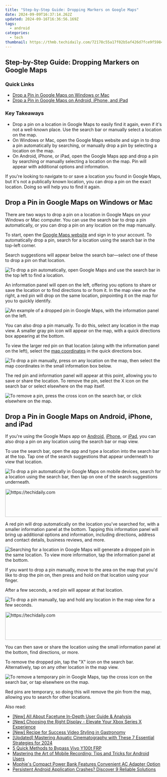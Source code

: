 ```yaml
---
title: "Step-by-Step Guide: Dropping Markers on Google Maps"
date: 2024-09-09T16:37:14.262Z
updated: 2024-09-16T16:36:56.169Z
tags:
  - android
categories:
  - tech
thumbnail: https://thmb.techidaily.com/72178c55a17f02b5af426d7fce9f5984667c0f559291ba6b4b11d31fc14a8936.jpg
---
```


## Step-by-Step Guide: Dropping Markers on Google Maps

### Quick Links

* [Drop a Pin in Google Maps on Windows or Mac](https://techidaily.com/how-to-repair-system-issues-of-apple-iphone-6s-plus-drfone-by-drfone-ios-system-repair-ios-system-repair/)
* [Drop a Pin in Google Maps on Android, iPhone, and iPad](https://pokemon-go-android.techidaily.com/in-2024-latest-way-to-get-shiny-meltan-box-in-pokemon-go-mystery-box-on-realme-narzo-60-5g-drfone-by-drfone-virtual-android/)

### Key Takeaways

* Drop a pin on a location in Google Maps to easily find it again, even if it's not a well-known place. Use the search bar or manually select a location on the map.
* On Windows or Mac, open the Google Maps website and sign in to drop a pin automatically by searching, or manually drop a pin by selecting a location on the map.
* On Android, iPhone, or iPad, open the Google Maps app and drop a pin by searching or manually selecting a location on the map. Pin will appear with additional options and information.

 If you're looking to navigate to or save a location you found in Google Maps, but it's not a publically known location, you can drop a pin on the exact location. Doing so will help you to find it again.

##  Drop a Pin in Google Maps on Windows or Mac

 There are two ways to drop a pin on a location in Google Maps on your Windows or Mac computer. You can use the search bar to drop a pin automatically, or you can drop a pin on any location on the map manually.

 To start, open the [Google Maps website](https://www.google.com/maps) and sign in to your account. To automatically drop a pin, search for a location using the search bar in the top-left corner.

 Search suggestions will appear below the search bar—select one of these to drop a pin on that location.

![To drop a pin automatically, open Google Maps and use the search bar in the top left to find a location.](https://static1.howtogeekimages.com/wordpress/wp-content/uploads/2021/03/Google-Maps-Web-Search-Bar.png) 

 An information panel will open on the left, offering you options to share or save the location or to find directions to or from it. In the map view on the right, a red pin will drop on the same location, pinpointing it on the map for you to quickly identify.

![An example of a dropped pin in Google Maps, with the information panel on the left.](https://static1.howtogeekimages.com/wordpress/wp-content/uploads/2021/03/Google-Maps-Dropped-Pin.png) 

 You can also drop a pin manually. To do this, select any location in the map view. A smaller gray pin icon will appear on the map, with a quick directions box appearing at the bottom.

 To view the larger red pin on that location (along with the information panel on the left), select the [map coordinates](https://tech-haven.techidaily.com/how-to-fix-i-forgot-my-ipad-passcodepassword/) in the quick directions box.

![To drop a pin manually, press on any location on the map, then select the map coordinates in the small information box below.](https://static1.howtogeekimages.com/wordpress/wp-content/uploads/2021/03/Google-Maps-Manual-Pin-Drop.png) 

 The red pin and information panel will appear at this point, allowing you to save or share the location. To remove the pin, select the X icon on the search bar or select elsewhere on the map itself.

![To remove a pin, press the cross icon on the search bar, or click elsewhere on the map.](https://static1.howtogeekimages.com/wordpress/wp-content/uploads/2021/03/Google-Maps-Exit-Pin.png) 

##  Drop a Pin in Google Maps on Android, iPhone, and iPad

 If you're using the Google Maps app on [Android](https://www.anrdoezrs.net/links/3607085/type/dlg/sid/UUhtgUeUpU210333/https://play.google.com/store/apps/details?id=com.google.android.apps.maps), [iPhone](https://apps.apple.com/gb/app/google-maps-transit-food/id585027354), or [iPad](https://apps.apple.com/gb/app/google-maps-transit-food/id585027354), you can also drop a pin on any location using the search bar or map view.

 To use the search bar, open the app and type a location into the search bar at the top. Tap one of the search suggestions that appear underneath to view that location.

![To drop a pin automatically in Google Maps on mobile devices, search for a location using the search bar, then tap on one of the search suggestions underneath.](https://static1.howtogeekimages.com/wordpress/wp-content/uploads/2021/03/Google-Maps-Mobile-Search-Bar.png) 

<!-- affiliate ads begin -->
<a href="https://appsumo.8odi.net/c/5597632/2132160/7443" target="_top" id="2132160">
  <img src="//a.impactradius-go.com/display-ad/7443-2132160" border="0" alt="https://techidaily.com" width="600" height="90"/>
</a>
<img height="0" width="0" src="https://appsumo.8odi.net/i/5597632/2132160/7443" style="position:absolute;visibility:hidden;" border="0" />
<!-- affiliate ads end -->

 A red pin will drop automatically on the location you've searched for, with a smaller information panel at the bottom. Tapping this information panel will bring up additional options and information, including directions, address and contact details, business reviews, and more.

![Searching for a location in Google Maps will generate a dropped pin in the same location. To view more information, tap the information panel at the bottom.](https://static1.howtogeekimages.com/wordpress/wp-content/uploads/2021/03/Google-Maps-Mobile-Dropped-Pin.png) 

 If you want to drop a pin manually, move to the area on the map that you'd like to drop the pin on, then press and hold on that location using your finger.

 After a few seconds, a red pin will appear at that location.

![To drop a pin manually, tap and hold any location in the map view for a few seconds.](https://static1.howtogeekimages.com/wordpress/wp-content/uploads/2021/03/Google-Maps-Mobile-Example-Dropped-Pin.png) 

<!-- affiliate ads begin -->
<a href="https://appsumo.8odi.net/c/5597632/2137379/7443" target="_top" id="2137379">
  <img src="//a.impactradius-go.com/display-ad/7443-2137379" border="0" alt="https://techidaily.com" width="728" height="90"/>
</a>
<img height="0" width="0" src="https://appsumo.8odi.net/i/5597632/2137379/7443" style="position:absolute;visibility:hidden;" border="0" />
<!-- affiliate ads end -->

 You can then save or share the location using the small information panel at the bottom, find directions, or more.

 To remove the dropped pin, tap the "X" icon on the search bar. Alternatively, tap on any other location in the map view.

![To remove a temporary pin in Google Maps, tap the cross icon on the search bar, or tap elsewhere on the map.](https://static1.howtogeekimages.com/wordpress/wp-content/uploads/2021/03/Google-Maps-Mobile-Exit-Pin.png) 

 Red pins are temporary, so doing this will remove the pin from the map, allowing you to search for other locations.

<ins class="adsbygoogle"
     style="display:block"
     data-ad-format="autorelaxed"
     data-ad-client="ca-pub-7571918770474297"
     data-ad-slot="1223367746"></ins>

<ins class="adsbygoogle"
     style="display:block"
     data-ad-client="ca-pub-7571918770474297"
     data-ad-slot="8358498916"
     data-ad-format="auto"
     data-full-width-responsive="true"></ins>

<span class="atpl-alsoreadstyle">Also read:</span>
<div><ul>
<li><a href="https://extra-hints.techidaily.com/new-all-about-facetune-in-depth-user-guide-and-analysis/"><u>[New] All About Facetune In-Depth User Guide & Analysis</u></a></li>
<li><a href="https://extra-hints.techidaily.com/new-choosing-the-right-display-elevate-your-xbox-series-x-experience/"><u>[New] Choosing the Right Display - Elevate Your Xbox Series X Experience</u></a></li>
<li><a href="https://extra-skills.techidaily.com/new-recipe-for-success-video-styling-in-gastronomy/"><u>[New] Recipe for Success Video Styling in Gastronomy</u></a></li>
<li><a href="https://fox-info.techidaily.com/updated-mastering-aquatic-cinematography-with-these-7-essential-strategies-for-2024/"><u>[Updated] Mastering Aquatic Cinematography with These 7 Essential Strategies for 2024</u></a></li>
<li><a href="https://bypass-frp.techidaily.com/5-quick-methods-to-bypass-vivo-y100t-frp-by-drfone-android/"><u>5 Quick Methods to Bypass Vivo Y100t FRP</u></a></li>
<li><a href="https://hardware-reviews.techidaily.com/mastering-the-art-of-mobile-recording-tips-and-tricks-for-android-users/"><u>Mastering the Art of Mobile Recording: Tips and Tricks for Android Users</u></a></li>
<li><a href="https://hardware-reviews.techidaily.com/mophies-compact-power-bank-features-convenient-ac-adapter-option/"><u>Mophie's Compact Power Bank Features Convenient AC Adapter Option</u></a></li>
<li><a href="https://hardware-reviews.techidaily.com/persistent-android-application-crashes-discover-9-reliable-solutions/"><u>Persistent Android Application Crashes? Discover 9 Reliable Solutions</u></a></li>
</ul></div>

